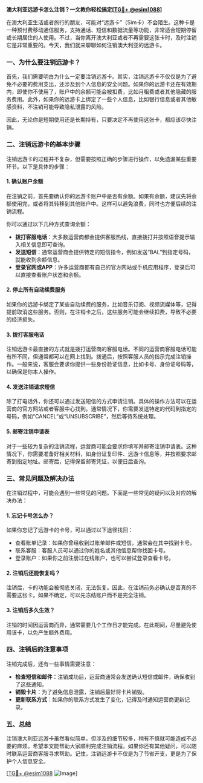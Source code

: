 **澳大利亚远游卡怎么注销？一文教你轻松搞定[[TG💪+ @esim1088](https://t.me/s/esim1088)]**

在澳大利亚生活或者旅行的朋友，可能对“远游卡”（Sim卡）不会陌生。这种卡是一种预付费移动通信服务，支持通话、短信和数据流量等功能，非常适合短期停留或长期居住的人使用。不过，当你离开澳大利亚或者不再需要这张卡时，及时注销它是非常重要的。今天，我们就来聊聊如何注销澳大利亚的远游卡。

### **一、为什么要注销远游卡？**

首先，我们需要明白为什么一定要注销远游卡。其实，注销远游卡不仅仅是为了避免不必要的费用支出，还涉及到个人信息的安全问题。如果你的远游卡还在有效期内，即使你不使用了，账户中的余额可能会被扣费，比如月租费或者其他隐藏的服务费用。此外，如果你的远游卡上绑定了一些个人信息，比如银行信息或者其他敏感资料，不注销可能导致隐私泄露的风险。

因此，无论你是短期使用还是长期持有，只要决定不再使用这张卡，都应该尽快注销。

### **二、注销远游卡的基本步骤**

注销远游卡的过程并不复杂，但需要按照正确的步骤进行操作，以免遗漏某些重要环节。以下是具体的步骤：

#### **1. 确认账户余额**

在注销之前，首先要确认你的远游卡账户中是否有余额。如果有余额，建议先将余额使用完，或者将其转移到其他账户中。这样可以避免浪费，同时也方便后续的注销流程。

你可以通过以下几种方式查询余额：
- **拨打客服电话**：大多数运营商都会提供客服热线，直接拨打并按照语音提示输入相关信息即可查询。
- **发送短信**：通常运营商会提供特定的短信指令，例如发送“BAL”到指定号码，就能收到余额信息。
- **登录官网或APP**：许多运营商都有自己的官方网站或手机应用程序，登录后可以直接查看账户状态和余额。

#### **2. 停止所有自动续费服务**

如果你的远游卡绑定了某些自动续费的服务，比如音乐订阅、视频流媒体等，记得提前取消这些服务。否则，在注销卡之后，这些服务可能会继续扣费，导致不必要的经济损失。

#### **3. 拨打客服电话**

注销远游卡最直接的方式就是拨打运营商的客服电话。不同的运营商客服电话可能有所不同，但通常都可以在网上找到。拨通后，按照客服人员的指示完成注销操作。一般来说，客服会要求你提供一些身份验证信息，比如卡号、身份证号码等，以确保是你本人操作。

#### **4. 发送注销请求短信**

除了打电话外，你还可以通过发送短信的方式申请注销。具体的操作方法可以在运营商的官方网站或者客服中心找到。通常情况下，你需要发送特定的代码到指定的号码，例如“CANCEL”或“UNSUBSCRIBE”，然后等待系统处理。

#### **5. 邮寄注销申请表**

对于一些较为复杂的注销流程，运营商可能会要求你填写并邮寄注销申请表。这种情况下，你需要准备好相关材料，如身份证复印件、远游卡信息等，并按照要求邮寄到指定地址。邮寄后，记得保留邮寄凭证，以便日后查询。

### **三、常见问题及解决办法**

在注销过程中，可能会遇到一些常见的问题。下面是一些常见的疑问以及对应的解决办法：

#### **1. 忘记卡号怎么办？**

如果你忘记了远游卡的卡号，可以通过以下途径找回：
- 查看账单记录：如果你曾经收到过账单邮件或短信，通常会在其中找到卡号。
- 联系客服：客服人员可以通过你的姓名或其他信息帮你找回卡号。
- 登录账户：如果你之前注册过在线账户，也可以尝试登录查看卡号。

#### **2. 注销后还能恢复吗？**

注销后，卡的功能会被彻底关闭，无法恢复。因此，在注销前务必确认是否真的不需要这张卡。如果不确定，可以先冻结账户而不是完全注销。

#### **3. 注销后多久生效？**

注销的时间因运营商而异，通常需要几个工作日才能完成。在此期间，尽量避免使用该卡，以免产生额外费用。

### **四、注销后的注意事项**

注销完成后，还有一些事情需要注意：
- **检查短信和邮件**：注销成功后，运营商通常会发送确认短信或邮件，确保收到了这些通知。
- **销毁卡片**：为了避免信息泄露，注销后最好将卡片销毁。
- **更新联系方式**：如果你的联系方式发生了变化，记得及时通知运营商更新记录。

### **五、总结**

注销澳大利亚远游卡虽然看似简单，但涉及的细节较多，稍有不慎就可能造成不必要的麻烦。希望本文能帮助大家顺利完成注销流程。如果你还有其他疑问，可以随时联系运营商客服寻求帮助。记住，注销远游卡不仅是为了节省开支，更是为了保护个人信息安全。

[[TG💪+ @esim1088](https://t.me/s/esim1088) ![Image](https://i.postimg.cc/4NQfJmqS/Snipaste-2025-05-13-00-14-12.png)]